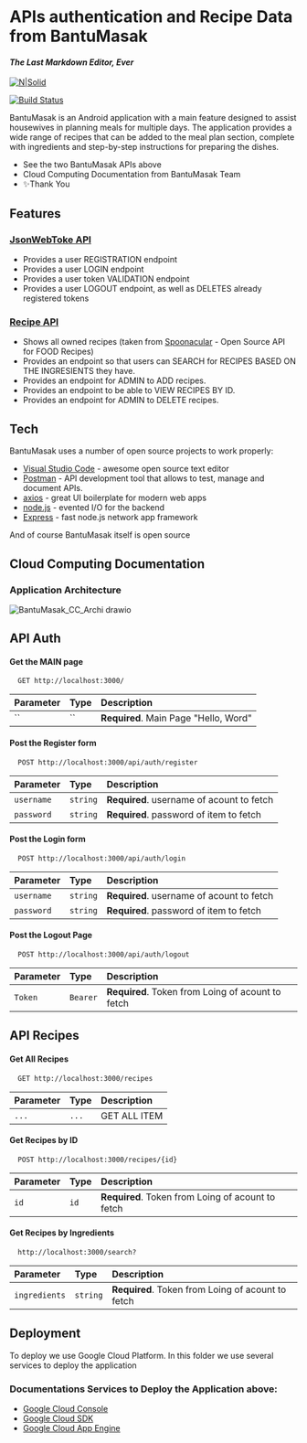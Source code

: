 # APIs authentication and Recipe Data from BantuMasak

#### _The Last Markdown Editor, Ever_

[![N|Solid](https://cldup.com/dTxpPi9lDf.thumb.png)](https://nodesource.com/products/nsolid)

[![Build Status](https://travis-ci.org/joemccann/dillinger.svg?branch=master)](https://travis-ci.org/joemccann/dillinger)

BantuMasak is an Android application with a main feature designed to assist housewives in planning meals for multiple days. The application provides a wide range of recipes that can be added to the meal plan section, complete with ingredients and step-by-step instructions for preparing the dishes.

- See the two BantuMasak APIs above
- Cloud Computing Documentation from BantuMasak Team
- ✨Thank You

## Features

### [JsonWebToke API](https://github.com/MunzirT/spncRecipeAPI/tree/main/jwtAPI)
- Provides a user REGISTRATION endpoint
- Provides a user LOGIN endpoint
- Provides a user token VALIDATION endpoint
- Provides a user LOGOUT endpoint, as well as DELETES already registered tokens

### [Recipe API](https://github.com/MunzirT/spncRecipeAPI/tree/main/theMealsDB-API)
- Shows all owned recipes (taken from [Spoonacular](https://spoonacular.com) - Open Source API for FOOD Recipes)
- Provides an endpoint so that users can SEARCH for RECIPES BASED ON THE INGRESIENTS they have.
- Provides an endpoint for ADMIN to ADD recipes.
- Provides an endpoint to be able to VIEW RECIPES BY ID.
- Provides an endpoint for ADMIN to DELETE recipes.


## Tech

BantuMasak uses a number of open source projects to work properly:

- [Visual Studio Code](https://code.visualstudio.com/) - awesome open source text editor
- [Postman](https://www.postman.com/) - API development tool that allows to test, manage and document APIs.
- [axios](https://axios-http.com/docs/intro) - great UI boilerplate for modern web apps
- [node.js](https://nodejs.org/) - evented I/O for the backend
- [Express](https://expressjs.com/) - fast node.js network app framework

And of course BantuMasak itself is open source

## Cloud Computing Documentation
### Application Architecture
![BantuMasak_CC_Archi drawio](https://github.com/MunzirT/BantuMasak_APIs/assets/104478928/29035674-0879-44cf-a5ff-daca39bb9192)

## API Auth

#### Get the MAIN page
```http
  GET http://localhost:3000/
```
| Parameter | Type     | Description                |
| :-------- | :------- | :------------------------- |
| ``        | ``       | **Required**. Main Page "Hello, Word" |

#### Post the Register form
```http
  POST http://localhost:3000/api/auth/register
```
| Parameter | Type     | Description                       |
| :-------- | :------- | :-------------------------------- |
| `username`      | `string` | **Required**. username of acount to fetch |
| `password`      | `string` | **Required**. password of item to fetch |

#### Post the Login form
```http
  POST http://localhost:3000/api/auth/login
```
| Parameter | Type     | Description                       |
| :-------- | :------- | :-------------------------------- |
| `username`      | `string` | **Required**. username of acount to fetch |
| `password`      | `string` | **Required**. password of item to fetch |

#### Post the Logout Page
```http
  POST http://localhost:3000/api/auth/logout
```
| Parameter | Type     | Description                       |
| :-------- | :------- | :-------------------------------- |
| `Token`      | `Bearer` | **Required**. Token from Loing of acount to fetch |


## API Recipes

#### Get All Recipes
```http
  GET http://localhost:3000/recipes
```
| Parameter | Type     | Description                       |
| :-------- | :------- | :-------------------------------- |
| `...`      | `...`    | GET ALL ITEM |

#### Get Recipes by ID
```http
  POST http://localhost:3000/recipes/{id}
```
| Parameter | Type     | Description                       |
| :-------- | :------- | :-------------------------------- |
| `id`      | `id` | **Required**. Token from Loing of acount to fetch |

#### Get Recipes by Ingredients
```http
  http://localhost:3000/search?
```
| Parameter | Type     | Description                       |
| :-------- | :------- | :-------------------------------- |
|`ingredients`| `string` | **Required**. Token from Loing of acount to fetch |


## Deployment

To deploy we use Google Cloud Platform. In this folder we use several services to deploy the application
### Documentations Services to Deploy the Application above:
 - [Google Cloud Console](https://console.cloud.google.com/)
 - [Google Cloud SDK](https://cloud.google.com/sdk?hl=id)
 - [Google Cloud App Engine](https://cloud.google.com/appengine/docs)







